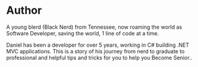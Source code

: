 # Author

A young blerd (Black Nerd) from Tennessee, now roaming the world as Software Developer, saving the world, 1 line of code at a time.

Daniel has been a developer for over 5 years, working in C# building .NET MVC applications. This is a story of his journey from nerd to graduate to professional and helpful tips and tricks for you to help you Become Senior.. 